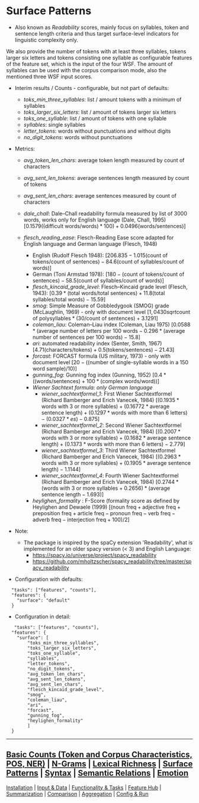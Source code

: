 # Surface Patterns

* Also known as _Readability_ scores, mainly focus on syllables, token and sentence length criteria and thus target surface-level indicators for linguistic complexity only.

We also provide the number of tokens with at least three syllables, tokens larger six letters and tokens consisting one
syllable as configurable features of the feature set, which is the input of the four WSF.
The amount of syllables can be used with the corpus comparison mode, also the mentioned three WSF input scores.

* Interim results / Counts - configurable, but not part of defaults:
  * *toks_min_three_syllables*: list / amount tokens with a minimum of syllables
  * *toks_larger_six_letters*: list / amount of tokens larger six letters
  * *toks_one_syllable*: list / amount of tokens with one syllable
  * *syllables*: single syllables
  * *letter_tokens*: words without punctuations and without digits
  * *no_digit_tokens*: words without punctuations

* Metrics:
  * *avg_token_len_chars*: average token length measured by count of characters
  * *avg_sent_len_tokens*: average sentences length measured by count of tokens
  * *avg_sent_len_chars*: average sentences measured by count of characters
    
  * *dale_chall*: Dale–Chall readability formula measured by list of 3000 words, works only for English language (Dale, Chall, 1995)
    $[0.1579 ((\text{difficult words} / \text{words}) * 100) + 0.0496 (\text{words} / \text{sentences})]$
  * *flesch_reading_ease*: Flesch-Reading Ease score adapted for English language and German language (Flesch, 1948)
      * English (Rudolf Flesch 1948):
        $[206.835 - 1.015 (\text{count of tokens} / \text{count of sentences}) - 84.6 (\text{count of  syllables} / \text{count of words})]$
      * German (Toni Armstad 1978):
        $[180 - (\text{count of tokens} / \text{count of  sentences}) - 58.5 (\text{count of  syllables} / \text{count of  words})]$
    * *flesch_kincaid_grade_level*: Flesch–Kincaid grade level (Flesch, 1943):
        $[0.39 * (\text{total words} / \text{total sentences}) + 11.8 (\text{total syllables} / \text{total words}) - 15.59]$
    * *smog*: Simple Measure of Gobbledygook (SMOG) grade (McLaughlin, 1969) - only with document level
       $[1,0430 sqrt{ \text{count of polysyllables} * (30 / \text{count of sentences} ) } + 3.1291]$
    * *coleman_liau*: Coleman–Liau index (Coleman, Liau 1975)
        $[0.0588 * (\text{average number of letters per 100 words} - 0.296 * (\text{average number of sentences per 100 words}) - 15.8 ]$
    * *ari*: automated readability index (Senter, Smith, 1967)
        $[4.71 (\text{characters} / \text{tokens}) + 0.5 (\text{tokens} / \text{sentences}) - 21.43 ]$
    * *forcast*: FORCAST formula (US military, 1973) - only with document level
        $[20 - ((\text{number of single-syllable words in a 150 word sample}) / 10)]$
    * *gunning_fog*: Gunning fog index (Gunning, 1952)
        $[0.4 * ((\text{words} / \text{sentences}) + 100 * (\text{complex words} / \text{word}))]$ 
    * *Wiener Sachtext formula: only German language*
      * *wiener_sachtextformel_1*: First Wiener Sachtextformel (Richard Bamberger and Erich Vanecek, 1984)
         $[(0.1935 * \text{words with 3 or more syllables}) + (0.16772 * \text{average sentence length}) + (0.1297 * \text{words with more than 6 letters}) - (0.0327 * es) - 0.875]$
      * *wiener_sachtextformel_2*: Second Wiener Sachtextformel (Richard Bamberger and Erich Vanecek, 1984)
         $[(0.2007 * \text{words with 3 or more syllables}) + (0.1682 * \text{average sentence length}) + (0.1373 * \text{words with more than 6 letters}) - 2.779 ]$
      * *wiener_sachtextformel_3*: Third Wiener Sachtextformel (Richard Bamberger and Erich Vanecek, 1984)
         $[ (0.2963 * \text{words with 3 or more syllables}) + (0.1905 * \text{average sentence length}) - 1.1144]$
      * *wiener_sachtextformel_4*: Fourth Wiener Sachtextformel (Richard Bamberger and Erich Vanecek, 1984)
         $[ 0.2744 * (\text{words with 3 or more syllables} + 0.2656) * (\text{average sentence length} - 1.693)]$ 
    * *heylighen_formality* : F-Score (formality score as defined by Heylighen and Dewaele (1999)
         $[(\text{noun freq} + \text{adjective freq} + \text{preposition freq} + \text{article freq} - \text{pronoun freq} - \text{verb freq} - \text{adverb freq} - \text{interjection freq} + 100) / 2]$

* Note:
  * The package is inspired by the spaCy extension 'Readability', what is implemented for an older spacy version (< 3) and English Language:
      * https://spacy.io/universe/project/spacy_readability
      * https://github.com/mholtzscher/spacy_readability/tree/master/spacy_readability

* Configuration with defaults:

```jsonlines
  "tasks": ["features", "counts"],
  "features": {
    "surface": "default"
  }
```
* Configuration in detail:

```jsonlines
   "tasks": ["features", "counts"],
  "features": {
    "surface": [
        "toks_min_three_syllables",
        "toks_larger_six_letters",
        "toks_one_syllable",
        "syllables",
        "letter_tokens",
        "no_digit_tokens",
        "avg_token_len_chars",
        "avg_sent_len_tokens",
        "avg_sent_len_chars",
        "flesch_kincaid_grade_level",
        "smog",
        "coleman_liau",
        "ari",
        "forcast",
        "gunning_fog",
        "heylighen_formality"
        ]
  }
```

----
[Basic Counts (Token and Corpus Characteristics, POS, NER)](features/basics.md) | [N-Grams](features/ngrams.md) | [Lexical Richness](features/lexical_richness.md) | [Surface Patterns](features/surface.md) | [Syntax](features/syntax.md) | [Semantic Relations](features/semantic_relations.md) | [Emotion](features/emotion.md)
----
[Installation](../installation.md) | [Input & Data](../input.md) | [Functionality & Tasks](../tasks.md) | [Feature Hub](../features.md) | [Summarization](../analytics/summarization.md) | [Comparison](../analytics/comparison.md) | [Aggregation](../analytics/aggregation.md) | [Config & Run](../configuration.md)